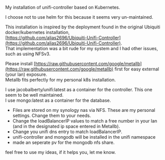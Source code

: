 My installation of unifi-controller based on Kubernetes.

I choose not to use helm for this because it seems very un-maintained.  

This installation is inspired by the deployment found in the original Ubiquiti docker/kubernetes installation,  
[https://github.com/alias2696/Ubiquiti-Unifi-Controller](https://github.com/alias2696/Ubiquiti-Unifi-Controller).  
That implementation was a bit rude for my system and I had other issues, such as using NFSv3.

Please install [https://raw.githubusercontent.com/google/metallb](https://raw.githubusercontent.com/google/metallb) first for easy external (your lan) exposure.  
Metallb fits perfectly for my personal k8s installation.

I use jacobalberty/unifi:latest as a container for the controller. This one seem to be well maintained.  
I use mongo:latest as a container for the database.  

- Files are stored on my synology nas via NFS. These are my personal settings. Change them to your needs.
- Change the loadBalancerIP values to match a free number in your lan (and in the designated ip space entered in Metallb).
- Change you unifi dns entry to match loadBalancerIP.
- unifi-controller and mongodb will be installed in the unifi namespace
- made an seperate pv for the mongodb nfs share. 

feel free to use my ideas, if it helps you, let me know.

